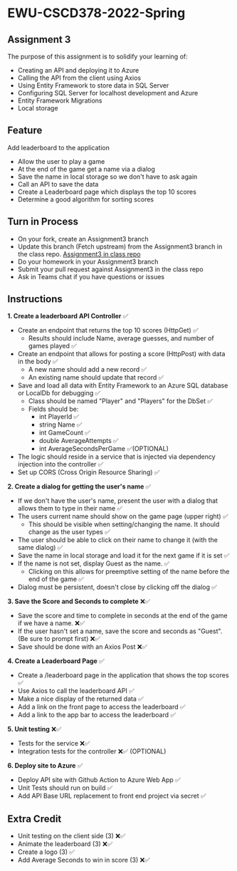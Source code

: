 # EWU-CSCD378-2022-Spring

## Assignment 3

The purpose of this assignment is to solidify your learning of:

-   Creating an API and deploying it to Azure
-   Calling the API from the client using Axios
-   Using Entity Framework to store data in SQL Server
-   Configuring SQL Server for localhost development and Azure
-   Entity Framework Migrations
-   Local storage

## Feature

Add leaderboard to the application

-   Allow the user to play a game
-   At the end of the game get a name via a dialog
-   Save the name in local storage so we don't have to ask again
-   Call an API to save the data
-   Create a Leaderboard page which displays the top 10 scores
-   Determine a good algorithm for sorting scores

## Turn in Process

-   On your fork, create an Assignment3 branch
-   Update this branch (Fetch upstream) from the Assignment3 branch in the class repo. [Assignment3 in class repo](https://github.com/IntelliTect-Samples/EWU-CSCD379-2022-Spring/tree/Assignment3)
-   Do your homework in your Assignment3 branch
-   Submit your pull request against Assignment3 in the class repo
-   Ask in Teams chat if you have questions or issues

## Instructions

**1. Create a leaderboard API Controller** ✅

-   Create an endpoint that returns the top 10 scores (HttpGet) ✅
    -   Results should include Name, average guesses, and number of games played ✅
-   Create an endpoint that allows for posting a score (HttpPost) with data in the body ✅
    -   A new name should add a new record ✅
    -   An existing name should update that record ✅
-   Save and load all data with Entity Framework to an Azure SQL database or LocalDb for debugging ✅
    -   Class should be named "Player" and "Players" for the DbSet ✅
    -   Fields should be:
        -   int PlayerId ✅
        -   string Name ✅
        -   int GameCount ✅
        -   double AverageAttempts ✅
        -   int AverageSecondsPerGame ✅(OPTIONAL)
-   The logic should reside in a service that is injected via dependency injection into the controller ✅
-   Set up CORS (Cross Origin Resource Sharing) ✅

**2. Create a dialog for getting the user's name** ✅

-   If we don't have the user's name, present the user with a dialog that allows them to type in their name ✅
-   The users current name should show on the game page (upper right) ✅
    -   This should be visible when setting/changing the name. It should change as the user types ✅
-   The user should be able to click on their name to change it (with the same dialog) ✅
-   Save the name in local storage and load it for the next game if it is set ✅
-   If the name is not set, display Guest as the name. ✅
    -   Clicking on this allows for preemptive setting of the name before the end of the game ✅
-   Dialog must be persistent, doesn't close by clicking off the dialog ✅

**3. Save the Score and Seconds to complete** ❌✅

-   Save the score and time to complete in seconds at the end of the game if we have a name. ❌✅
-   If the user hasn't set a name, save the score and seconds as "Guest". (Be sure to prompt first) ❌✅
-   Save should be done with an Axios Post ❌✅

**4. Create a Leaderboard Page** ✅

-   Create a /leaderboard page in the application that shows the top scores ✅
-   Use Axios to call the leaderboard API ✅
-   Make a nice display of the returned data ✅
-   Add a link on the front page to access the leaderboard ✅
-   Add a link to the app bar to access the leaderboard ✅

**5. Unit testing** ❌✅

-   Tests for the service ❌✅
-   Integration tests for the controller ❌✅ (OPTIONAL)

**6. Deploy site to Azure** ✅

-   Deploy API site with Github Action to Azure Web App ✅
-   Unit Tests should run on build ✅
-   Add API Base URL replacement to front end project via secret ✅

## Extra Credit

-   Unit testing on the client side (3) ❌✅
-   Animate the leaderboard (3) ❌✅
-   Create a logo (3) ✅
-   Add Average Seconds to win in score (3) ❌✅
